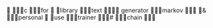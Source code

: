           c          for    	      library          text               generator          markov                &amp;          personal    
      use          trainer          #          chain               